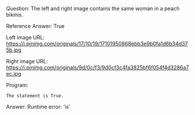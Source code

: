 Question: The left and right image contains the same woman in a peach bikinis.

Reference Answer: True

Left image URL: https://i.pinimg.com/originals/17/10/19/17101950868ebb3e9b0fa1d6b34d375b.jpg

Right image URL: https://i.pinimg.com/originals/9d/0c/f3/9d0cf3c4fa3825bf6f054f4d3286a7ec.jpg

Program:

```
The statement is True.
```
Answer: Runtime error: 'is'

